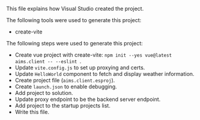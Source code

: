 This file explains how Visual Studio created the project.

The following tools were used to generate this project:
- create-vite

The following steps were used to generate this project:
- Create vue project with create-vite: `npm init --yes vue@latest aims.client -- --eslint `.
- Update `vite.config.js` to set up proxying and certs.
- Update `HelloWorld` component to fetch and display weather information.
- Create project file (`aims.client.esproj`).
- Create `launch.json` to enable debugging.
- Add project to solution.
- Update proxy endpoint to be the backend server endpoint.
- Add project to the startup projects list.
- Write this file.
